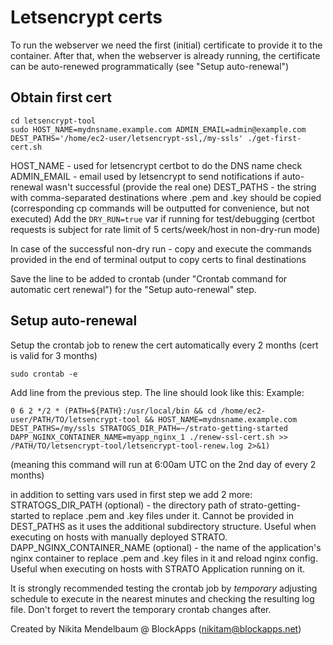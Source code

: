 # Letsencrypt certs

To run the webserver we need the first (initial) certificate to provide it to the container. 
After that, when the webserver is already running, the certificate can be auto-renewed programmatically (see "Setup auto-renewal")

## Obtain first cert

```
cd letsencrypt-tool
sudo HOST_NAME=mydnsname.example.com ADMIN_EMAIL=admin@example.com DEST_PATHS='/home/ec2-user/letsencrypt-ssl,/my-ssls' ./get-first-cert.sh
```
HOST_NAME - used for letsencrypt certbot to do the DNS name check
ADMIN_EMAIL - email used by letsencrypt to send notifications if auto-renewal wasn't successful (provide the real one)
DEST_PATHS - the string with comma-separated destinations where .pem and .key should be copied (corresponding cp commands will be outputted for convenience, but not executed)
Add the `DRY_RUN=true` var if running for test/debugging (certbot requests is subject for rate limit of 5 certs/week/host in non-dry-run mode)

In case of the successful non-dry run - copy and execute the commands provided in the end of terminal output to copy certs to final destinations

Save the line to be added to crontab (under "Crontab command for automatic cert renewal") for the "Setup auto-renewal" step.

## Setup auto-renewal

Setup the crontab job to renew the cert automatically every 2 months (cert is valid for 3 months)
```
sudo crontab -e
```
Add line from the previous step.
The line should look like this:
Example:
```
0 6 2 */2 * (PATH=${PATH}:/usr/local/bin && cd /home/ec2-user/PATH/TO/letsencrypt-tool && HOST_NAME=mydnsname.example.com DEST_PATHS=/my/ssls STRATOGS_DIR_PATH=~/strato-getting-started DAPP_NGINX_CONTAINER_NAME=myapp_nginx_1 ./renew-ssl-cert.sh >> /PATH/TO/letsencrypt-tool/letsencrypt-tool-renew.log 2>&1)
```
(meaning this command will run at 6:00am UTC on the 2nd day of every 2 months)

in addition to setting vars used in first step we add 2 more:
STRATOGS_DIR_PATH (optional) - the directory path of strato-getting-started to replace .pem and .key files under it. Cannot be provided in DEST_PATHS as it uses the additional subdirectory structure. Useful when executing on hosts with manually deployed STRATO.
DAPP_NGINX_CONTAINER_NAME (optional) - the name of the application's nginx container to replace .pem and .key files in it and reload nginx config. Useful when executing on hosts with STRATO Application running on it.

It is strongly recommended testing the crontab job by *temporary* adjusting schedule to execute in the nearest minutes and checking the resulting log file.
Don't forget to revert the temporary crontab changes after.


Created by Nikita Mendelbaum @ BlockApps (nikitam@blockapps.net)
